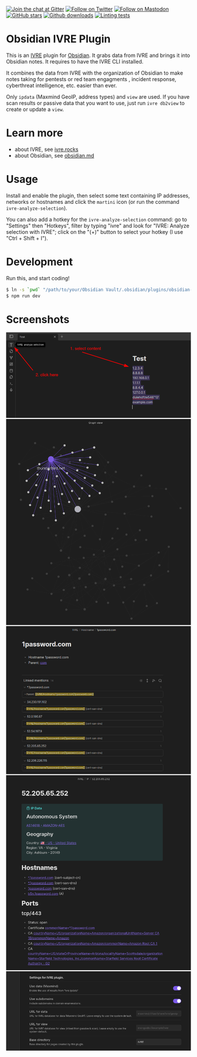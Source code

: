 [![Join the chat at Gitter](https://badges.gitter.im/ivre/ivre.svg)](https://gitter.im/ivre/ivre)
[![Follow on Twitter](https://img.shields.io/twitter/follow/IvreRocks.svg?logo=twitter)](https://twitter.com/IvreRocks)
[![Follow on Mastodon](https://img.shields.io/mastodon/follow/109349639355238149?domain=https%3A%2F%2Finfosec.exchange&style=social)](https://infosec.exchange/@ivre)
[![GitHub stars](https://img.shields.io/github/stars/ivre/obsidian-ivre-plugin?style=social)](https://github.com/ivre/obsidian-ivre-plugin)
[![Github downloads](https://img.shields.io/github/downloads/ivre/obsidian-ivre-plugin/total.svg)](https://github.com/ivre/obsidian-ivre-plugin/releases/)
[![Linting tests](https://github.com/ivre/obsidian-ivre-plugin/actions/workflows/linting.yml/badge.svg?branch=master)](https://github.com/ivre/obsidian-ivre-plugin/actions/workflows/linting.yml/?branch=master)

# Obsidian IVRE Plugin

This is an [IVRE](https://ivre.rocks) plugin for [Obsidian](https://obsidian.md). It grabs data from IVRE and brings it into Obsidian notes. It requires to have the IVRE CLI installed.

It combines the data from IVRE with the organization of Obsidian to make notes taking for pentests or red team engagments , incident response, cyberthreat intelligence, etc. easier than ever.

Only `ipdata` (Maxmind GeoIP, address types) and `view` are used. If you have scan results or passive data that you want to use, just run `ivre db2view` to create or update a `view`.

# Learn more

- about IVRE, see [ivre.rocks](https://ivre.rocks/)
- about Obsidian, see [obsidian.md](https://obsidian.md/)

# Usage

Install and enable the plugin, then select some text containing IP addresses, networks or hostnames and click the `martini` icon (or run the command `ivre-analyze-selection`).

You can also add a hotkey for the `ivre-analyze-selection` command: go to "Settings" then "Hotkeys", filter by typing "ivre" and look for "IVRE: Analyze selection with IVRE"; click on the "(+)" button to select your hotkey (I use "Ctrl + Shift + I").

# Development

Run this, and start coding!
```sh
$ ln -s `pwd` "/path/to/your/Obsidian Vault/.obsidian/plugins/obsidian-ivre-plugin"
$ npm run dev
```

# Screenshots #

![Usage](doc/screenshots/usage.png)
![Graph `thunderbird.com`](doc/screenshots/graph_thunderbird.png)
![Domain `1password.com`](doc/screenshots/domain_1password.png)
![Address used by `1password.com`](doc/screenshots/address_1password.png)
![Settings](doc/screenshots/settings.png)

